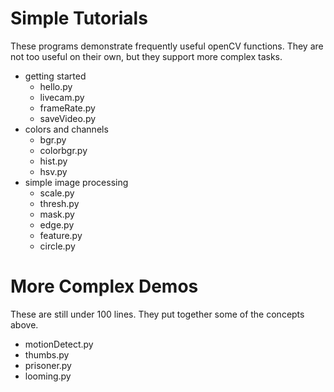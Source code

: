 # Simple Tutorials

These programs demonstrate frequently useful openCV functions. They are not too useful on their own, but they support more complex tasks.

* getting started
  * hello.py
  * livecam.py
  * frameRate.py
  * saveVideo.py
* colors and channels
  * bgr.py
  * colorbgr.py
  * hist.py
  * hsv.py
* simple image processing
  * scale.py
  * thresh.py
  * mask.py
  * edge.py
  * feature.py
  * circle.py


# More Complex Demos

These are still under 100 lines. They put together some of the concepts above.

* motionDetect.py
* thumbs.py
* prisoner.py
* looming.py
